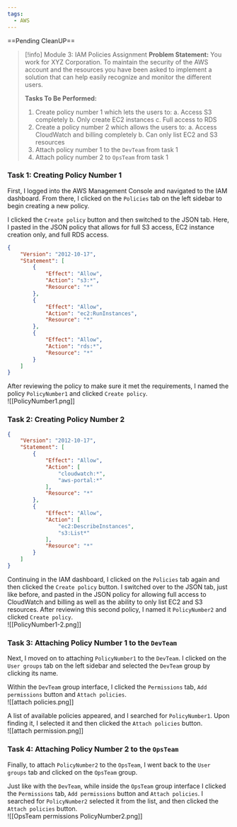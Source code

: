 ```yaml
---
tags:
  - AWS
---
```

==Pending CleanUP==
 
> [!info] Module 3: IAM Policies Assignment
> **Problem Statement:** 
> You work for XYZ Corporation. To maintain the security of the AWS account and the resources you have been asked to implement a solution that can help easily recognize and monitor the different users. 
> 
> **Tasks To Be Performed:** 
> 1. Create policy number 1 which lets the users to: 
>    a. Access S3 completely 
>    b. Only create EC2 instances 
>    c. Full access to RDS 
> 2. Create a policy number 2 which allows the users to: 
>    a. Access CloudWatch and billing completely 
>    b. Can only list EC2 and S3 resources 
> 3. Attach policy number 1 to the `DevTeam` from task 1 
> 4. Attach policy number 2 to `OpsTeam` from task 1
> 

### Task 1: Creating Policy Number 1

First, I logged into the AWS Management Console and navigated to the IAM dashboard. From there, I clicked on the `Policies` tab on the left sidebar to begin creating a new policy.

I clicked the `Create policy` button and then switched to the JSON tab. Here, I pasted in the JSON policy that allows for full S3 access, EC2 instance creation only, and full RDS access. 
```json
{
    "Version": "2012-10-17",
    "Statement": [
        {
            "Effect": "Allow",
            "Action": "s3:*",
            "Resource": "*"
        },
        {
            "Effect": "Allow",
            "Action": "ec2:RunInstances",
            "Resource": "*"
        },
        {
            "Effect": "Allow",
            "Action": "rds:*",
            "Resource": "*"
        }
    ]
}
```
After reviewing the policy to make sure it met the requirements, I named the policy `PolicyNumber1` and clicked `Create policy`.
<br>![[PolicyNumber1.png]]
### Task 2: Creating Policy Number 2
```json
{
    "Version": "2012-10-17",
    "Statement": [
        {
            "Effect": "Allow",
            "Action": [
                "cloudwatch:*",
                "aws-portal:*"
            ],
            "Resource": "*"
        },
        {
            "Effect": "Allow",
            "Action": [
                "ec2:DescribeInstances",
                "s3:List*"
            ],
            "Resource": "*"
        }
    ]
}
```
Continuing in the IAM dashboard, I clicked on the `Policies` tab again and then clicked the `Create policy` button. I switched over to the JSON tab, just like before, and pasted in the JSON policy for allowing full access to CloudWatch and billing as well as the ability to only list EC2 and S3 resources. After reviewing this second policy, I named it `PolicyNumber2` and clicked `Create policy`.
<br>![[PolicyNumber1-2.png]]
### Task 3: Attaching Policy Number 1 to the `DevTeam`

Next, I moved on to attaching `PolicyNumber1` to the `DevTeam`. I clicked on the `User groups` tab on the left sidebar and selected the `DevTeam` group by clicking its name. 

Within the `DevTeam` group interface, I clicked the `Permissions` tab, `Add permissions` button and `Attach policies`. 
<br>![[attach policies.png]]

A list of available policies appeared, and I searched for `PolicyNumber1`. Upon finding it, I selected it and then clicked the `Attach policies` button.
<br>![[attach permission.png]]
### Task 4: Attaching Policy Number 2 to the `OpsTeam`

Finally, to attach `PolicyNumber2` to the `OpsTeam`, I went back to the `User groups` tab and clicked on the `OpsTeam` group. 

Just like with the `DevTeam`, while inside the `OpsTeam` group interface I clicked the `Permissions` tab, `Add permissions` button and `Attach policies`. I searched for `PolicyNumber2` selected it from the list, and then clicked the `Attach policies` button.
<br>![[OpsTeam permissions PolicyNumber2.png]]